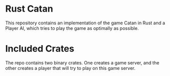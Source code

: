 # Rust Catan

This repository contains an implementation of the game Catan in Rust and a Player AI, which tries to play the game as optimally as possible.

# Included Crates

The repo contains two binary crates. One creates a game server, and the other creates a player that will try to play on this game server.